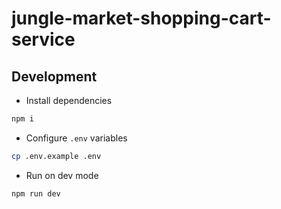 # jungle-market-shopping-cart-service

## Development

- Install dependencies

```bash
npm i
```

- Configure `.env` variables

```bash
cp .env.example .env
```

- Run on dev mode

```bash
npm run dev
```
